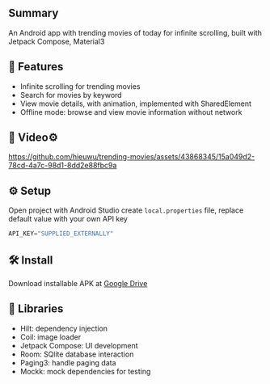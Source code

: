 ## Summary
An Android app with trending movies of today for infinite scrolling, built with Jetpack Compose, Material3

## 🎯 Features
- Infinite scrolling for trending movies
- Search for movies by keyword
- View movie details, with animation, implemented with SharedElement
- Offline mode: browse and view movie information without network

## 🎥 Video⚙
https://github.com/hieuwu/trending-movies/assets/43868345/15a049d2-78cd-4a7c-98d1-8dd2e88fbc9a

## ⚙️ Setup
Open project with Android Studio create `local.properties` file, replace default value with your own API key
```kotlin
API_KEY="SUPPLIED_EXTERNALLY"
```
## 🛠️ Install
Download installable APK at [Google Drive](https://drive.google.com/drive/folders/18tDZ5I6Hj7geDPPjsrOFbPBTopowZKEh?usp=sharing)

## 🚀 Libraries
- Hilt: dependency injection
- Coil: image loader
- Jetpack Compose: UI development
- Room: SQlite database interaction
- Paging3: handle paging data
- Mockk: mock dependencies for testing
